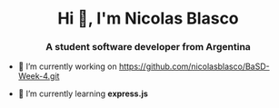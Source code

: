 <h1 align="center">Hi 👋, I'm Nicolas Blasco</h1>
<h3 align="center">A student software developer from Argentina</h3>

- 🔭 I’m currently working on https://github.com/nicolasblasco/BaSD-Week-4.git

- 🌱 I’m currently learning **express.js**
